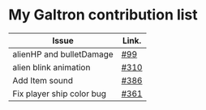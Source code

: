 My Galtron contribution list
============================

| Issue                  | Link.   |
|------------------------|---------|
| alienHP and bulletDamage | [#99](https://github.com/inureyes/Galtron/issues/99) |
| alien blink animation | [#310](https://github.com/inureyes/Galtron/issues/310) |
| Add Item sound | [#386](https://github.com/inureyes/Galtron/issues/386) |
| Fix player ship color bug | [#361](https://github.com/inureyes/Galtron/issues/361) |